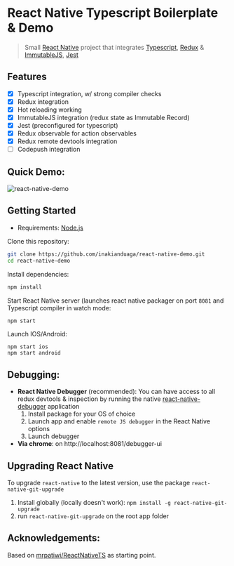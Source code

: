 # React Native Typescript Boilerplate & Demo

> Small [React Native](https://facebook.github.io/react-native/) project that integrates [Typescript](https://www.typescriptlang.org/), [Redux](http://redux.js.org/) & [ImmutableJS](https://facebook.github.io/immutable-js/), [Jest](https://facebook.github.io/jest/)

## Features

- [x] Typescript integration, w/ strong compiler checks
- [x] Redux integration 
- [x] Hot reloading working
- [x] ImmutableJS integration (redux state as Immutable Record)
- [x] Jest (preconfigured for typescript) 
- [x] Redux observable for action observables
- [x] Redux remote devtools integration
- [ ] Codepush integration

## Quick Demo:

![react-native-demo](https://cloud.githubusercontent.com/assets/4490289/24935282/678432b8-1f21-11e7-83a5-f4cf98d5bbfd.gif)

## Getting Started

* Requirements: [Node.js](https://nodejs.org)

Clone this repository:

```sh
git clone https://github.com/inakianduaga/react-native-demo.git
cd react-native-demo
```

Install dependencies:

```sh
npm install
```

Start React Native server (launches react native packager on port `8081` and Typescript compiler in watch mode:

```sh
npm start
```

Launch IOS/Android:
```
npm start ios
npm start android
```

## Debugging:

- **React Native Debugger** (recommended): You can have access to all redux devtools & inspection by running the native [react-native-debugger](https://github.com/jhen0409/react-native-debugger) application
  1. Install package for your OS of choice
  2. Launch app and enable `remote JS debugger` in the React Native options
  3. Launch debugger
- **Via chrome**: on http://localhost:8081/debugger-ui

## Upgrading React Native

To upgrade `react-native` to the latest version, use the package `react-native-git-upgrade`

1. Install globally (locally doesn't work): `npm install -g react-native-git-upgrade`
2. run `react-native-git-upgrade` on the root app folder

## Acknowledgements:

Based on [mrpatiwi/ReactNativeTS](https://github.com/mrpatiwi/ReactNativeTS) as starting point.